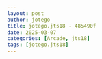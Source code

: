 ```yaml
---
layout: post
author: jotego
title: jotego.jts18 - 485490f
date: 2025-03-07
categories: [Arcade, jts18]
tags: [jotego.jts18]
---
```


